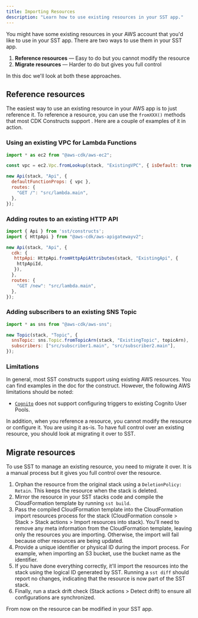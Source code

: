 ```yaml
---
title: Importing Resources
description: "Learn how to use existing resources in your SST app."
---
```


You might have some existing resources in your AWS account that you'd like to use in your SST app. There are two ways to use them in your SST app.

1. **Reference resources** — Easy to do but you cannot modify the resource
2. **Migrate resources** — Harder to do but gives you full control

In this doc we'll look at both these approaches.

## Reference resources

The easiest way to use an existing resource in your AWS app is to just reference it. To reference a resource, you can use the `fromXXX()` methods that most CDK Constructs support . Here are a couple of examples of it in action.

### Using an existing VPC for Lambda Functions

```js {3,6}
import * as ec2 from "@aws-cdk/aws-ec2";

const vpc = ec2.Vpc.fromLookup(stack, "ExistingVPC", { isDefault: true });

new Api(stack, "Api", {
  defaultFunctionProps: { vpc },
  routes: {
    "GET /": "src/lambda.main",
  },
});
```

### Adding routes to an existing HTTP API

```js {4-6}
import { Api } from 'sst/constructs';
import { HttpApi } from "@aws-cdk/aws-apigatewayv2";

new Api(stack, "Api", {
  cdk: {
   httpApi: HttpApi.fromHttpApiAttributes(stack, "ExistingApi", {
    httpApiId,
   }),
  },
  routes: {
    "GET /new": "src/lambda.main",
  },
});
```

### Adding subscribers to an existing SNS Topic

```js {4}
import * as sns from "@aws-cdk/aws-sns";

new Topic(stack, "Topic", {
  snsTopic: sns.Topic.fromTopicArn(stack, "ExistingTopic", topicArn),
  subscribers: ["src/subscriber1.main", "src/subscriber2.main"],
});
```

### Limitations

In general, most SST constructs support using existing AWS resources. You can find examples in the doc for the construct. However, the following AWS limitations should be noted:

- [`Cognito`](../constructs/Cognito.md) does not support configuring triggers to existing Cognito User Pools.

In addition, when you reference a resource, you cannot modify the resource or configure it. You are using it as-is. To have full control over an existing resource, you should look at migrating it over to SST.

## Migrate resources

To use SST to manage an existing resource, you need to migrate it over. It is a manual process but it gives you full control over the resource.

1. Orphan the resource from the original stack using a `DeletionPolicy: Retain`. This keeps the resource when the stack is deleted.
2. Mirror the resource in your SST stacks code and compile the CloudFormation template by running `sst build`.
3. Pass the compiled CloudFormation template into the CloudFormation import resources process for the stack (CloudFormation console > Stack > Stack actions > Import resources into stack). You'll need to remove any meta information from the CloudFormation template, leaving only the resources you are importing. Otherwise, the import will fail because other resources are being updated.
4. Provide a unique identifier or physical ID during the import process. For example, when importing an S3 bucket, use the bucket name as the identifier.
5. If you have done everything correctly, it'll import the resources into the stack using the logical ID generated by SST. Running a `sst diff` should report no changes, indicating that the resource is now part of the SST stack.
6. Finally, run a stack drift check (Stack actions > Detect drift) to ensure all configurations are synchronized.

From now on the resource can be modified in your SST app.
